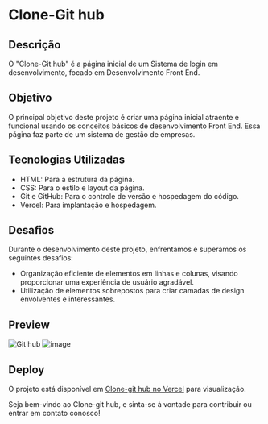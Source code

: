 # Clone-Git hub

## Descrição

O "Clone-Git hub" é a página inicial de um Sistema de login em desenvolvimento, focado em Desenvolvimento Front End.

## Objetivo

O principal objetivo deste projeto é criar uma página inicial atraente e funcional usando os conceitos básicos de desenvolvimento Front End. Essa página faz parte de um sistema de gestão de empresas.

## Tecnologias Utilizadas

- HTML: Para a estrutura da página.
- CSS: Para o estilo e layout da página.
- Git e GitHub: Para o controle de versão e hospedagem do código.
- Vercel: Para implantação e hospedagem.

## Desafios

Durante o desenvolvimento deste projeto, enfrentamos e superamos os seguintes desafios:

- Organização eficiente de elementos em linhas e colunas, visando proporcionar uma experiência de usuário agradável.
- Utilização de elementos sobrepostos para criar camadas de design envolventes e interessantes.


## Preview

![Git hub](https://git-hub-login-rho.vercel.app/)
![image](https://github.com/Danielassuncao99/Git-hub-login/assets/138625093/fc2120cd-1625-4548-b980-40f8e497c0ab)



## Deploy

O projeto está disponível em [Clone-git hub no Vercel](https://git-hub-login-rho.vercel.app/) para visualização.

Seja bem-vindo ao Clone-git hub, e sinta-se à vontade para contribuir ou entrar em contato conosco!

